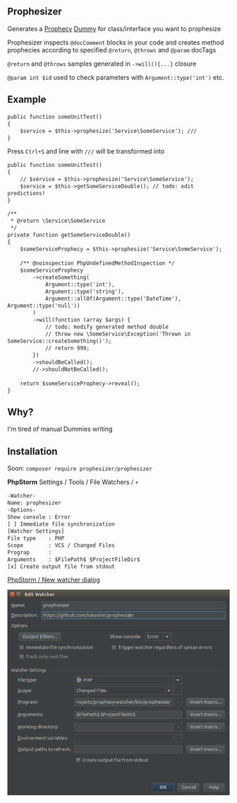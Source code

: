 ## Prophesizer

Generates a [Prophecy](https://github.com/phpspec/prophecy) 
[Dummy](https://github.com/phpspec/prophecy#dummies) for class/interface 
you want to prophesize

Prophesizer inspects `@docComment` blocks in your code and creates 
method prophecies according to specified `@return`, `@throws` and `@param` docTags

`@return` and `@throws` samples generated in `->will(){...}` closure

`@param int $id` used to check parameters with `Argument::type('int')` etc.

## Example
```
public function someUnitTest()
{
    $service = $this->prophesize('Service\SomeService'); ///
}    
```
Press `Ctrl+S` and line with `///` will be transformed into
```
public function someUnitTest()
{
    // $service = $this->prophesize('Service\SomeService');
    $service = $this->getSomeServiceDouble(); // todo: edit predictions!
}
```

```
/**
 * @return \Service\SomeService
 */
private function getSomeServiceDouble()
{
    $someServiceProphecy = $this->prophesize('Service\SomeService');
    
    /** @noinspection PhpUndefinedMethodInspection */
    $someServiceProphecy
        ->createSomething(
            Argument::type('int'),
            Argument::type('string'),
            Argument::allOf(Argument::type('DateTime'), Argument::type('null'))
        )
        ->will(function (array $args) {
            // todo: modify generated method double
            // throw new \SomeService\Exception('Thrown in SomeService::createSomething()');
            // return 999;
        })
        ->shouldBeCalled();
        //->shouldNotBeCalled();

    return $someServiceProphecy->reveal();
}

```
## Why?

I'm tired of manual Dummies writing 

## Installation

Soon: `composer require prophesizer/prophesizer`

**PhpStorm** Settings / Tools / File Watchers / `+`

```
-Watcher-
Name: prophesizer
-Options-
Show console : Error
[ ] Immediate file synchronization
[Watcher Settings]
File type    : PHP
Scope        : VCS / Changed Files
Prograp      : 
Arguments    : $FilePath$ $ProjectFileDir$ 
[x] Create output file from stdout 
```

[PhpStorm / New watcher dialog](https://www.jetbrains.com/help/phpstorm/2016.2/new-watcher-dialog.html)

<img src="https://raw.githubusercontent.com/lukashin/prophesizer/master/resources/images/prophesizer-watcher-setup.png" alt="prophesizer-watcher-setup" />
